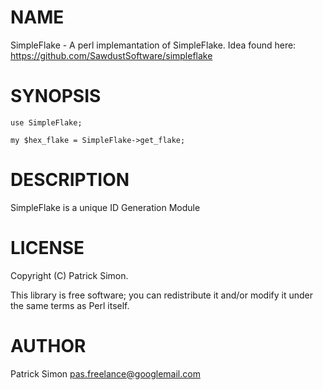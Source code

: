 # NAME

SimpleFlake - A perl implemantation of SimpleFlake. Idea found here: https://github.com/SawdustSoftware/simpleflake

# SYNOPSIS

    use SimpleFlake;

    my $hex_flake = SimpleFlake->get_flake;

# DESCRIPTION

SimpleFlake is a unique ID Generation Module

# LICENSE

Copyright (C) Patrick Simon.

This library is free software; you can redistribute it and/or modify
it under the same terms as Perl itself.

# AUTHOR

Patrick Simon <pas.freelance@googlemail.com>
